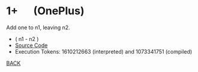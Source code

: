 # 1+ &emsp; (OnePlus)
Add one to n1, leaving n2.
* ( n1 - n2 )
* [Source Code](../words/core/OnePlus.cs)
* Execution Tokens: 1610212663 (interpreted) and 1073341751 (compiled)


[BACK](builtins.md#OnePlus)
